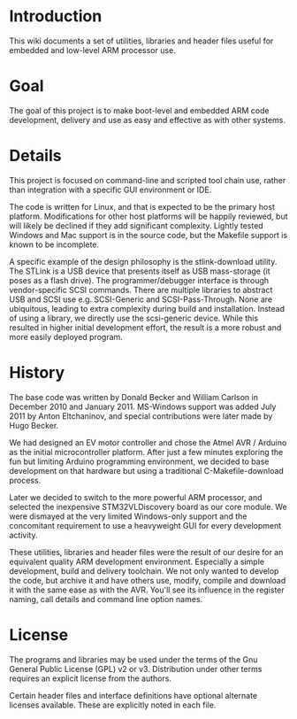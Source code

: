 # Introduction #

This wiki documents a set of utilities, libraries and header files useful for embedded and low-level ARM processor use.

# Goal #

The goal of this project is to make boot-level and embedded ARM code development, delivery and use as easy and effective as with other systems.


# Details #

This project is focused on command-line and scripted tool chain use, rather than integration with a specific GUI environment or IDE.

The code is written for Linux, and that is expected to be the primary host platform.  Modifications for other host platforms will be happily reviewed, but will likely be declined if they add significant complexity.  Lightly tested Windows and Mac support is in the source code, but the Makefile support is known to be incomplete.

A specific example of the design philosophy is the stlink-download utility.  The STLink is a USB device that presents itself as USB mass-storage (it poses as a flash drive).  The programmer/debugger interface is through vendor-specific SCSI commands.  There are multiple libraries to abstract USB and SCSI use e.g. SCSI-Generic and SCSI-Pass-Through.  None are ubiquitous, leading to extra complexity during build and installation.  Instead of using a library, we directly use the scsi-generic device.  While this resulted in higher initial development effort, the result is a more robust and more easily deployed program.

# History #

The base code was written by Donald Becker and William Carlson in December 2010 and January 2011.  MS-Windows support was added July 2011 by Anton Eltchaninov, and special contributions were later made by Hugo Becker.

We had designed an EV motor controller and chose the Atmel AVR / Arduino as the initial microcontroller platform.  After just a few minutes exploring the fun but limiting Arduino programming environment, we decided to base development on that hardware but using a traditional C-Makefile-download process.

Later we decided to switch to the more powerful ARM processor, and selected the inexpensive STM32VLDiscovery board as our core module.  We were dismayed at the very limited Windows-only support and the concomitant requirement to use a heavyweight GUI for every development activity.

These utilities, libraries and header files were the result of our desire for an equivalent quality ARM development environment.  Especially a simple development, build and delivery toolchain.  We not only wanted to develop the code, but archive it and have others use, modify, compile and download it with the same ease as with the AVR.  You'll see its influence in the register naming, call details and command line option names.



# License #

The programs and libraries may be used under the terms of the Gnu General Public License (GPL) v2 or v3.  Distribution under other terms requires an explicit license from the authors.

Certain header files and interface definitions have optional alternate licenses available.  These are explicitly noted in each file.